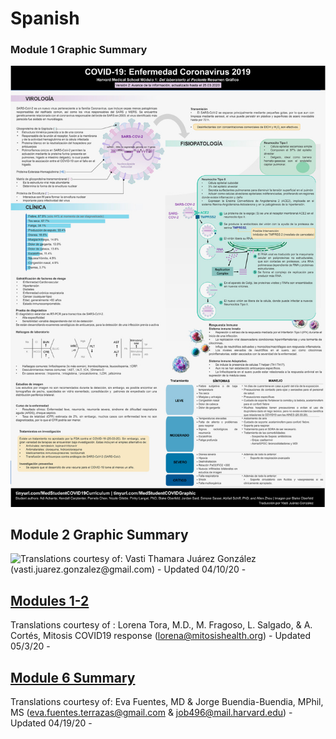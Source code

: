 # Spanish

### Module 1 Graphic Summary

![Translations courtesy of: Vasti Thamara Ju&#xE1;rez Gonz&#xE1;lez \(vasti.juarez.gonzalez@gmail.com\) - Updated 04/10/20 - ](../../.gitbook/assets/harvard-medical-school-covid-19-education-committee-modulo-1-abstract-grafico-oberfeld_vasti-thamara-juarez-gonzalez_spanish_version_2.jpeg)

## Module 2 Graphic Summary

![Translations courtesy of: Vasti Thamara Ju&#xE1;rez Gonz&#xE1;lez \(vasti.juarez.gonzalez@gmail.com\) - Updated 04/10/20 - ](../../.gitbook/assets/module_2_graphic_abstract_spanish_covid-19_040420_modulo_2.jpg)

## [Modules 1-2 ](https://drive.google.com/drive/u/3/folders/1I28wCuFsVDXmY8APdFlKLjl2G9NELQ1w)

Translations courtesy of : Lorena Tora, M.D., M. Fragoso, L. Salgado, & A. Cortés, Mitosis COVID19 response \(lorena@mitosishealth.org\)                                                  - Updated 05/3/20 - 

## [Module 6 Summary ](https://docs.google.com/document/d/1VLkEOt18zKEusdKWnzOgx7Mp17vb867Y5_W3qNNEip4/edit?usp=sharing)

Translations courtesy of: Eva Fuentes, MD & Jorge Buendia-Buendia, MPhil, MS \(eva.fuentes.terrazas@gmail.com & job496@mail.harvard.edu\)                                   - Updated 04/19/20 - 

#### 





